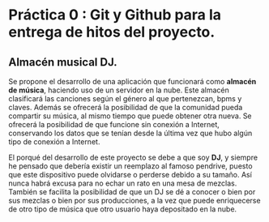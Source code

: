 # Práctica 0 : Git y Github para la entrega de hitos del proyecto.

## Almacén musical DJ.

Se propone el desarrollo de una aplicación que funcionará como **almacén de música**, haciendo uso de un servidor en la nube. Este almacén clasificará las canciones según el género al que pertenezcan, bpms y claves. Además se ofrecerá la posibilidad de que la comunidad pueda compartir su música, al mismo tiempo que puede obtener otra nueva. Se ofrecerá la posibilidad de que funcione sin conexión a Internet, conservando los datos que se tenían desde la última vez que hubo algún tipo de conexión a Internet.

El porqué del desarrollo de este proyecto se debe a que soy **DJ**, y siempre he pensado que debería existir un reemplazo al famoso pendrive, puesto que este dispositivo puede olvidarse o perderse debido a su tamaño. Así nunca habrá excusa para no echar un rato en una mesa de mezclas. También se facilita la posibilidad de que un DJ se dé a conocer o bien por sus mezclas o bien por sus producciones, a la vez que puede enriquecerse de otro tipo de música que otro usuario haya depositado en la nube.

 


